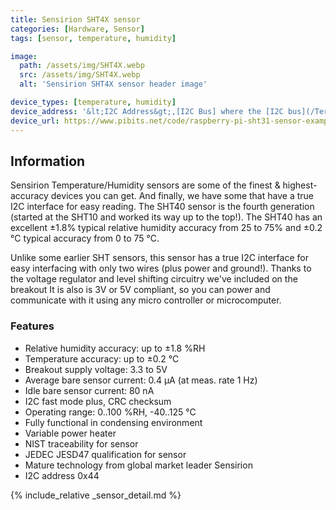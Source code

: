 ```yaml
---
title: Sensirion SHT4X sensor
categories: [Hardware, Sensor]
tags: [sensor, temperature, humidity]

image:
  path: /assets/img/SHT4X.webp
  src: /assets/img/SHT4X.webp
  alt: 'Sensirion SHT4X sensor header image'

device_types: [temperature, humidity]
device_address: '&lt;I2C Address&gt;,[I2C Bus] where the [I2C bus](/TerrariumPI/hardware#i2c-bus) is optional<br />Ex: `0x44`'
device_url: https://www.pibits.net/code/raspberry-pi-sht31-sensor-example.php
---
```


## Information

Sensirion Temperature/Humidity sensors are some of the finest & highest-accuracy devices you can get. And finally, we have some that have a true I2C interface for easy reading. The SHT40 sensor is the fourth generation (started at the SHT10 and worked its way up to the top!). The SHT40 has an excellent ±1.8% typical relative humidity accuracy from 25 to 75% and ±0.2 °C typical accuracy from 0 to 75 °C.

Unlike some earlier SHT sensors, this sensor has a true I2C interface for easy interfacing with only two wires (plus power and ground!). Thanks to the voltage regulator and level shifting circuitry we've included on the breakout It is also is 3V or 5V compliant, so you can power and communicate with it using any micro controller or microcomputer.

### Features

- Relative humidity accuracy: up to ±1.8 %RH
- Temperature accuracy: up to ±0.2 °C
- Breakout supply voltage: 3.3 to 5V
- Average bare sensor current: 0.4 μA (at meas. rate 1 Hz)
- Idle bare sensor current: 80 nA
- I2C fast mode plus, CRC checksum
- Operating range: 0..100 %RH, -40..125 °C
- Fully functional in condensing environment
- Variable power heater
- NIST traceability for sensor
- JEDEC JESD47 qualification for sensor
- Mature technology from global market leader Sensirion
- I2C address 0x44

{% include_relative _sensor_detail.md %}
